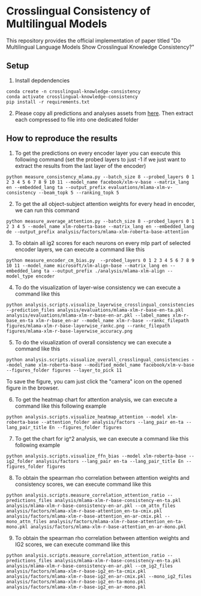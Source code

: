 # Crosslingual Consistency of Multilingual Models

This repository provides the official implementation of paper titled "Do Multilingual Language Models Show Crosslingual Knowledge Consistency?"

## Setup
1. Install depdendencies 
```
conda create -n crosslingual-knowledge-consistency
conda activate crosslingual-knowledge-consistency
pip install -r requirements.txt
```

2. Please copy all predictions and analyses assets from [here](https://mbzuaiac-my.sharepoint.com/:f:/g/personal/mahardika_ihsani_mbzuai_ac_ae/EjuuvXqeVBhEu5EeUqaZ1CcBjlAdXOLbPKSyj5WthVzmiA?e=mL1dlR). Then extract each compressed to file into one dedicated folder

## How to reproduce the results
1. To get the predictions on every encoder layer you can execute this following command (set the probed layers to just -1 if we just want to extract the results from the last layer of the encoder)
```
python measure_consistency_mlama.py --batch_size 8 --probed_layers 0 1 2 3 4 5 6 7 8 9 10 11 --model_name facebook/xlm-v-base --matrix_lang en --embedded_lang ta --output_prefix evaluations/mlama-xlm-v-consistency --beam_topk 5 --ranking_topk 5
```

2. To get the all object-subject attention weights for every head in encoder, we can run this command
```
python measure_average_attention.py --batch_size 8 --probed_layers 0 1 2 3 4 5 --model_name xlm-roberta-base --matrix_lang en --embedded_lang de --output_prefix analysis/factors/mlama-xlm-roberta-base-attention
```

3. To obtain all ig2 scores for each neurons on every mlp part of selected encoder layers, we can execute a command like this
```
python measure_encoder_cm_bias.py  --probed_layers 0 1 2 3 4 5 6 7 8 9 10 11 --model_name microsoft/xlm-align-base --matrix_lang en --embedded_lang ta --output_prefix ./analysis/mlama-xlm-align --model_type encoder
```

4. To do the visualization of layer-wise consistency we can execute a command like this
```
python analysis.scripts.visualize_layerwise_crosslingual_consistencies --prediction_files analysis/evaluations/mlama-xlm-r-base-en-ta.pkl analysis/evaluations/mlama-xlm-r-base-en-ar.pkl --label_names xlm-r-base_en-ta xlm-r-base_en-ar --model_name xlm-r-base --rankc_filepath figures/mlama-xlm-r-base-layerwise_rankc.png --rankc_filepath figures/mlama-xlm-r-base-layerwise_accuracy.png 
```

5. To do the visualization of overall consistency we can execute a command like this
```
python analysis.scripts.visualize_overall_crosslingual_consistencies --model_name xlm-roberta-base --modified_model_name facebook/xlm-v-base --figures_folder figures --layer_to_pick 11
```
To save the figure, you cam just click the "camera" icon on the opened figure in the browser.

6. To get the heatmap chart for attention analysis, we can execute a command like this following example 
```
python analysis.scripts.visualize_heatmap_attention --model xlm-roberta-base --attention_folder analysis/factors --lang_pair en-ta --lang_pair_title En --figures_folder figures
```

7. To get the chart for ig^2 analysis, we can execute a command like this following example 
```
python analysis.scripts.visualize_ffn_bias --model xlm-roberta-base --ig2_folder analysis/factors --lang_pair en-ta --lang_pair_title En --figures_folder figures
```

8. To obtain the spearman rho correlation between attention weights and consistency scores, we can execute command like this
```
python analysis.scripts.measure_correlation_attention_ratio --predictions_files analysis/mlama-xlm-r-base-consistency-en-ta.pkl analysis/mlama-xlm-r-base-consistency-en-ar.pkl --cm_attn_files analysis/factors/mlama-xlm-r-base-attention_en-ta-cmix.pkl analysis/factors/mlama-xlm-r-base-attention_en-ar-cmix.pkl --mono_attn_files analysis/factors/mlama-xlm-r-base-attention_en-ta-mono.pkl analysis/factors/mlama-xlm-r-base-attention_en-ar-mono.pkl   
```

9.  To obtain the spearman rho correlation between attention weights and IG2 scores, we can execute command like this
```
python analysis.scripts.measure_correlation_attention_ratio --predictions_files analysis/mlama-xlm-r-base-consistency-en-ta.pkl analysis/mlama-xlm-r-base-consistency-en-ar.pkl --cm_ig2_files analysis/factors/mlama-xlm-r-base-ig2_en-ta-cmix.pkl analysis/factors/mlama-xlm-r-base-ig2_en-ar-cmix.pkl --mono_ig2_files analysis/factors/mlama-xlm-r-base-ig2_en-ta-mono.pkl analysis/factors/mlama-xlm-r-base-ig2_en-ar-mono.pkl   
``` 